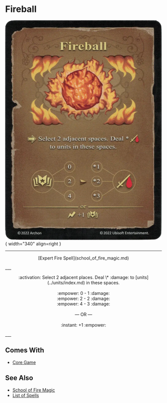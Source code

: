 # Fireball

![Fireball](../assets/spells-fireball.webp){ width="340" align=right }

___
<p style="text-align: center;" markdown>[Expert Fire Spell](school_of_fire_magic.md)</p>
___
<p style="text-align: center;" markdown>:activation: Select 2 adjacent places. Deal \* :damage: to [units](../units/index.md) in these spaces.<br><br>:empower: 0 - 1 :damage:<br>:empower: 2 - 2 :damage:<br>:empower: 4 - 3 :damage:<br><br>— OR —<br><br>:instant: +1 :empower:</p>
___


## Comes With

- [Core Game](../content.md)


## See Also

- [School of Fire Magic](school_of_fire_magic.md)
- [List of Spells](index.md)
